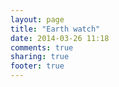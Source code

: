 ```yaml
---
layout: page
title: "Earth watch"
date: 2014-03-26 11:18
comments: true
sharing: true
footer: true
---
```

